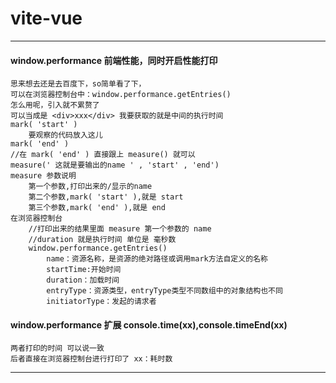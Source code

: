 # vite-vue

-------
#### window.performance 前端性能，同时开启性能打印
    思来想去还是去百度下，so简单看了下，
    可以在浏览器控制台中：window.performance.getEntries() 
    怎么用呢，引入就不累赘了
    可以当成是 <div>xxx</div> 我要获取的就是中间的执行时间
    mark( 'start' )
        要观察的代码放入这儿
    mark( 'end' )
    //在 mark( 'end' ) 直接跟上 measure() 就可以
    measure(' 这就是要输出的name ' , 'start' , 'end')
    measure 参数说明
        第一个参数,打印出来的/显示的name
        第二个参数,mark( 'start' ),就是 start
        第三个参数,mark( 'end' ),就是 end
    在浏览器控制台
        //打印出来的结果里面 measure 第一个参数的 name 
        //duration 就是执行时间 单位是 毫秒数
        window.performance.getEntries() 
            name：资源名称，是资源的绝对路径或调用mark方法自定义的名称
            startTime:开始时间
            duration：加载时间
            entryType：资源类型，entryType类型不同数组中的对象结构也不同
            initiatorType：发起的请求者

#### window.performance 扩展 console.time(xx),console.timeEnd(xx)

    两者打印的时间 可以说一致
    后者直接在浏览器控制台进行打印了 xx：耗时数

-------
